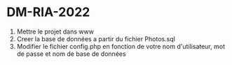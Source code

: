 # DM-RIA-2022

1) Mettre le projet dans www
2) Creer la base de données a partir du fichier Photos.sql
3) Modifier le fichier config.php en fonction de votre nom d'utilisateur, mot de passe et nom de base de données